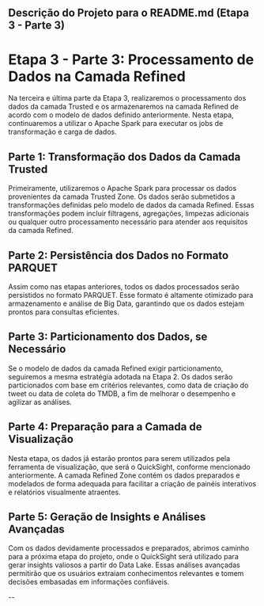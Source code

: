 ## Descrição do Projeto para o README.md (Etapa 3 - Parte 3)

# Etapa 3 - Parte 3: Processamento de Dados na Camada Refined

Na terceira e última parte da Etapa 3, realizaremos o processamento dos dados da camada Trusted e os armazenaremos na camada Refined de acordo com o modelo de dados definido anteriormente. Nesta etapa, continuaremos a utilizar o Apache Spark para executar os jobs de transformação e carga de dados.

## Parte 1: Transformação dos Dados da Camada Trusted

Primeiramente, utilizaremos o Apache Spark para processar os dados provenientes da camada Trusted Zone. Os dados serão submetidos a transformações definidas pelo modelo de dados da camada Refined. Essas transformações podem incluir filtragens, agregações, limpezas adicionais ou qualquer outro processamento necessário para atender aos requisitos da camada Refined.

## Parte 2: Persistência dos Dados no Formato PARQUET

Assim como nas etapas anteriores, todos os dados processados serão persistidos no formato PARQUET. Esse formato é altamente otimizado para armazenamento e análise de Big Data, garantindo que os dados estejam prontos para consultas eficientes.

## Parte 3: Particionamento dos Dados, se Necessário

Se o modelo de dados da camada Refined exigir particionamento, seguiremos a mesma estratégia adotada na Etapa 2. Os dados serão particionados com base em critérios relevantes, como data de criação do tweet ou data de coleta do TMDB, a fim de melhorar o desempenho e agilizar as análises.

## Parte 4: Preparação para a Camada de Visualização

Nesta etapa, os dados já estarão prontos para serem utilizados pela ferramenta de visualização, que será o QuickSight, conforme mencionado anteriormente. A camada Refined Zone contém os dados preparados e modelados de forma adequada para facilitar a criação de painéis interativos e relatórios visualmente atraentes.

## Parte 5: Geração de Insights e Análises Avançadas

Com os dados devidamente processados e preparados, abrimos caminho para a próxima etapa do projeto, onde o QuickSight será utilizado para gerar insights valiosos a partir do Data Lake. Essas análises avançadas permitirão que os usuários extraiam conhecimentos relevantes e tomem decisões embasadas em informações confiáveis.

--